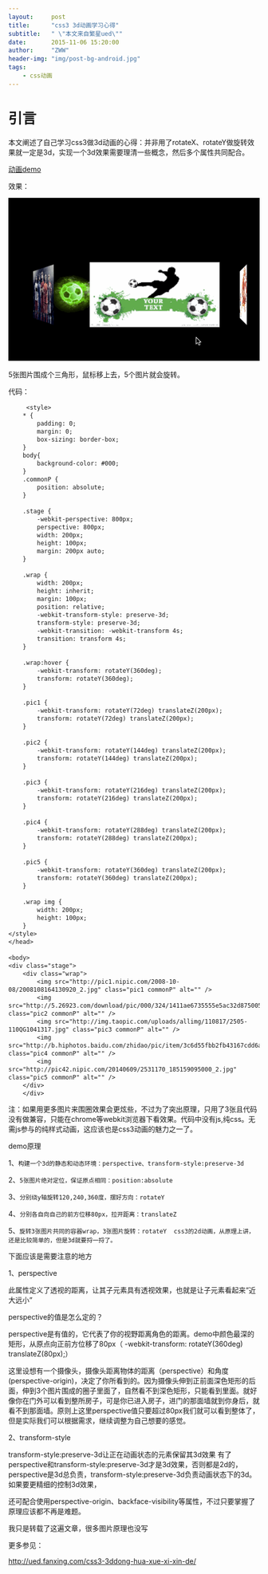 ```yaml
---
layout:     post
title:      "css3 3d动画学习心得"
subtitle:   " \"本文来自繁星ued\""
date:       2015-11-06 15:20:00
author:     "ZWW"
header-img: "img/post-bg-android.jpg"
tags:
    - css动画
---
```




<h1>引言</h1>
本文阐述了自己学习css3做3d动画的心得：并非用了rotateX、rotateY做旋转效果就一定是3d，实现一个3d效果需要理清一些概念，然后多个属性共同配合。

<a href="http://codepen.io/tianzi77/full/MaqLrg" target="_blank">动画demo</a>

效果： 

![demo](/img/post-img/css3.gif)

 5张图片围成个三角形，鼠标移上去，5个图片就会旋转。 
 
代码：



         <style>
        * {
            padding: 0;
            margin: 0;
            box-sizing: border-box;
        }
        body{
            background-color: #000;
        }
        .commonP {
            position: absolute;
        }
        
        .stage {
            -webkit-perspective: 800px;
            perspective: 800px;
            width: 200px;
            height: 100px;
            margin: 200px auto;
        }
        
        .wrap {
            width: 200px;
            height: inherit;
            margin: 100px;
            position: relative;
            -webkit-transform-style: preserve-3d;
            transform-style: preserve-3d;
            -webkit-transition: -webkit-transform 4s;
            transition: transform 4s;
        }
        
        .wrap:hover {
            -webkit-transform: rotateY(360deg);
            transform: rotateY(360deg);
        }
        
        .pic1 {
            -webkit-transform: rotateY(72deg) translateZ(200px);
            transform: rotateY(72deg) translateZ(200px);
        }
        
        .pic2 {
            -webkit-transform: rotateY(144deg) translateZ(200px);
            transform: rotateY(144deg) translateZ(200px);
        }
        
        .pic3 {
            -webkit-transform: rotateY(216deg) translateZ(200px);
            transform: rotateY(216deg) translateZ(200px);
        }
        
        .pic4 {
            -webkit-transform: rotateY(288deg) translateZ(200px);
            transform: rotateY(288deg) translateZ(200px);
        }
        
        .pic5 {
            -webkit-transform: rotateY(360deg) translateZ(200px);
            transform: rotateY(360deg) translateZ(200px);
        }
        
        .wrap img {
            width: 200px;
            height: 100px;
        }
    </style>
	</head>

	<body>
    <div class="stage">
        <div class="wrap">
            <img src="http://pic1.nipic.com/2008-10-08/2008108164130920_2.jpg" class="pic1 commonP" alt="" />
            <img src="http://5.26923.com/download/pic/000/324/1411ae6735555e5ac32d8750058139ca.jpg" class="pic2 commonP" alt="" />
            <img src="http://img.taopic.com/uploads/allimg/110817/2505-110QG1041317.jpg" class="pic3 commonP" alt="" />
            <img src="http://b.hiphotos.baidu.com/zhidao/pic/item/3c6d55fbb2fb43167cdd6aa821a4462308f7d325.jpg" class="pic4 commonP" alt="" />
            <img src="http://pic42.nipic.com/20140609/2531170_185159095000_2.jpg" class="pic5 commonP" alt="" />
        </div>
		</div>
    
    
  注：如果用更多图片来围圈效果会更炫些，不过为了突出原理，只用了3张且代码没有做兼容，只能在chrome等webkit浏览器下看效果。代码中没有js,纯css。无需js参与的纯样式动画，这应该也是css3动画的魅力之一了。

demo原理

1、`构建一个3d的静态和动态环境：perspective、transform-style:preserve-3d `

2、`5张图片绝对定位，保证原点相同：position:absolute `

3、`分别绕y轴旋转120,240,360度，摆好方向：rotateY `

4、`分别各自向自己的前方位移80px，拉开距离：translateZ `

5、`旋转3张图片共同的容器wrap，3张图片旋转：rotateY 
css3的2d动画，从原理上讲，还是比较简单的，但是3d就要捋一捋了。`

下面应该是需要注意的地方

1、perspective

此属性定义了透视的距离，让其子元素具有透视效果，也就是让子元素看起来“近大远小” 


perspective的值是怎么定的？

perspective是有值的，它代表了你的视野距离角色的距离。demo中颜色最深的矩形，从原点向正前方位移了80px（ -webkit-transform: rotateY(360deg) translateZ(80px);）

这里设想有一个摄像头，摄像头距离物体的距离（perspective）和角度(perspective-origin)，决定了你所看到的。因为摄像头伸到正前面深色矩形的后面，伸到3个图片围成的圈子里面了，自然看不到深色矩形，只能看到里面。就好像你在门外可以看到整所房子，可是你已进入房子，进门的那面墙就到你身后，就看不到那面墙。原则上这里perspective值只要超过80px我们就可以看到整体了，但是实际我们可以根据需求，继续调整为自己想要的感觉。

2、transform-style

transform-style:preserve-3d让正在动画状态的元素保留其3d效果 
有了perspective和transform-style:preserve-3d才是3d效果，否则都是2d的，perspective是3d总负责，transform-style:preserve-3d负责动画状态下的3d。如果要更精细的控制3d效果，

还可配合使用perspective-origin、backface-visibility等属性，不过只要掌握了原理应该都不再是难题。

我只是转载了这遍文章，很多图片原理也没写

更多参见：

http://ued.fanxing.com/css3-3ddong-hua-xue-xi-xin-de/